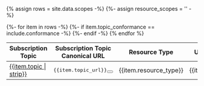 <!-- This liquid script creates a US Core subscription topic requirements table using input data from input/data/scopes.csv
include parameters: conformance='SHALL'|'SHOULD'|'MAY'see below for how used and crud='cruds'<<< not used -->

{% assign rows = site.data.scopes -%}
{%- assign resource_scopes = '' -%}

<table class="grid">
<thead>
<tr>
<th>Subscription Topic</th>
<th>Subscription Topic Canonical URL</th>
<th>Resource Type</th>
<th>US Core Profile</th>
</tr>
</thead>
<tbody>
{%- for item in rows -%}
{%- if item.topic_conformance == include.conformance -%}
<tr>
<td><a href="{{item.topic_path}}">{{item.topic | strip}}</a></td>
<td><pre><span class="copy-text">{{item.topic_url}}<button data-clipboard-text="{{item.topic_url}}" title="Click to copy URL" class="btn-copy" data-original-title="Click to copy URL"></button></span></pre></td>
<td>{{item.resource_type}}</td>
<td>{{item.profile_title}}</td>
</tr>
{%- endif -%}
{% endfor %}
</tbody>
</table>
